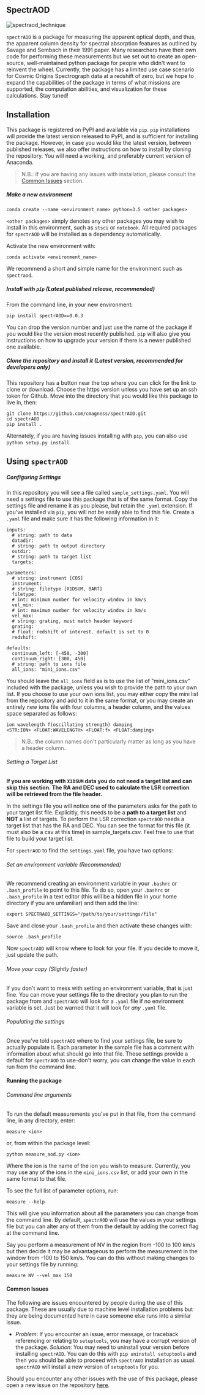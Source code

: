 SpectrAOD
------------
![spectraod_technique](spectraod_ddrf_final.png)

`spectrAOD` is a package for measuring the apparent optical depth, and thus,
 the apparent column density for spectral absorption features as outlined by
 Savage and Sembach in their 1991 paper. Many researchers have their own 
 code for performing these measurements but we set out to create an 
 open-source, well-maintained python package for people who didn't want to 
 reinvent the wheel. Currently, the package has a limited use case scenario 
 for Cosmic Origins Spectrograph data at a redshift of zero, but we hope to 
 expand the capabilities of the package in terms of what missions are 
 supported, the computation abilities, and visualization for these 
 calculations. Stay tuned!

Installation
------------

This package is registered on PyPI and available via `pip`. `pip` 
installations will provide the latest version released to PyPI, and is 
sufficient for installing the package. However, in case you would like the 
latest version, between published releases, we also offer 
instructions on how to install by cloning the repository. You will need a 
working, and preferably current version of Anaconda.

> N.B.: If you are having any issues with installation, please consult the 
[Common Issues](#common-issues) section.

##### Make a new environment
```
conda create --name <environment_name> python=3.5 <other packages>
```
`<other packages>` simply denotes any other packages you may wish to install
 in this environment, such as `stsci` or `notebook`. All required packages 
 for `spectrAOD` will be installed as a dependency automatically.
 
Activate the new environment with:
```
conda activate <environment_name>
```
We recommend a short and simple name for the environment such as `spectraod`.

##### Install with `pip` (Latest published release, recommended)

From the command line, in your new environment:
```
pip install spectrAOD==0.0.3
```

You can drop the version number and just use the name of the package if you 
would like the version most recently published. `pip` will also give you 
instructions on how to upgrade your version if there is a newer published 
one available.

##### Clone the repository and install it (Latest version, recommended for developers only)

This repository has a button near the top where you can click for the link 
to clone or download. Choose the https version unless you have set up an ssh
token for Github. 
Move into the directory that you would like this package to live in, then:
```
git clone https://github.com/cmagness/spectrAOD.git
cd spectrAOD
pip install .
```
Alternately, if you are having issues installing with `pip`, you can also 
use `python setup.py install`.

Using `spectrAOD`
-----------------

##### Configuring Settings

In this repository you will see a file called `sample_settings.yaml`. You 
will need a settings file to use this package that is of the same format. 
Copy the settings file and rename it as you please, but retain the `.yaml` 
extension. If you've installed via `pip`, you will not be easily able to find this file. Create a `.yaml` file 
and make sure it has the following information in it:

```
inputs:
  # string: path to data
  datadir:
  # string: path to output directory
  outdir:
  # string: path to target list
  targets:

parameters:
  # string: instrument [COS]
  instrument:
  # string: filetype [X1DSUM, BART]
  filetype:
  # int: minimum number for velocity window in km/s
  vel_min:
  # int: maximum number for velocity window in km/s
  vel_max:
  # string: grating, must match header keyword
  grating:
  # float: redshift of interest. default is set to 0
  redshift:

defaults:
  continuum_left: [-450, -300]
  continuum_right: [300, 450]
  # string: path to ions file
  all_ions: "mini_ions.csv"
```
You should leave the `all_ions` field as is to use the list of "mini_ions.csv" 
included with the package, unless you wish to provide the path to your own
list. If you choose to use your own ions list, you may either copy the mini 
list from the repository and add to it in the same format, or you may create 
an entirely new ions file with four columns, a header column, and the values 
space separated as follows:
 
 ```
ion wavelength f(oscillating strength) damping
<STR:ION> <FLOAT:WAVELENGTH> <FLOAT:f> <FLOAT:damping>
```
> N.B.: the column names don't particularly matter as long as you have a 
header column.

###### Setting a Target List

**If you are working with `X1DSUM` data you do not need a target list and
can skip this section. The RA and DEC used to calculate the LSR correction
will be retrieved from the file header.**

In the settings file you will notice one of the parameters asks for the path
to your target list file. Explicitly, this needs to be a **path to a target 
list** and **NOT** a list of targets. To perform the LSR correction `spectrAOD` 
needs a target list that has the RA and DEC. You can see the format for this
file (it must also be a csv at this time) in sample_targets.csv. Feel free to 
use that file to build your target list.

For `spectrAOD` to find the `settings.yaml` file, you have two options:

###### Set an environment variable (Recommended)

We recommend creating an environment variable in your `.bashrc` or `
.bash_profile` to point to this file. To do so, open your `.bashrc` or `
.bash_profile` in a text editor (this will be a hidden file in your home 
directory if you are unfamiliar) and then add the line:
```
export SPECTRAOD_SETTINGS="/path/to/your/settings/file"
```
Save and close your `.bash_profile` and then activate these changes with:
```
source .bash_profile
```
Now `spectrAOD` will know where to look for your file. If you decide to move
it, just update the path.
 
###### Move your copy (Slightly faster)

If you don't want to mess with setting an environment variable, that is just
 fine. You can move your settings file to the directory you plan to run the 
 package from and `spectrAOD` will look for a `.yaml` file if no environment
  variable is set. Just be warned that it will look for _any_ `.yaml` file.
   
###### Populating the settings

Once you've told `spectrAOD` where to find your settings file, be sure to 
actually populate it. Each parameter in the sample file has a comment with 
information about what should go into that file. These settings provide 
a default for `spectrAOD` to use-don't worry, you can change the value in each 
run from the command line.

#### Running the package 

###### Command line arguments

To run the default measurements you've put in that file, from the command 
line, in any directory, enter:
```
measure <ion>
```
or, from within the package level:
```
python measure_aod.py <ion>
```

Where the ion is the name of the ion you wish to measure. Currently, you may
 use any of the ions in the `mini_ions.csv` list, or add your own in the 
 same format to that file.
 
To see the full list of parameter options, run:
```
measure --help
```

This will give you information about all the parameters you can change from 
the command line. By default, `spectrAOD` will use the values in your 
settings file but you can alter any of them from the default by adding the 
correct flag at the command line.

Say you perform a measurement of NV in the region from -100 to 100 km/s but 
then decide it may be advantageous to perform the measurement in the window 
from -100 to 150 km/s. You can do this without making changes to your 
settings file by running:
```
measure NV --vel_max 150
```

#### Common Issues

The following are issues encountered by people during the use of this 
package. These are usually due to machine level installation problems but 
they are being documented here in case someone else runs into a similar issue.

* *Problem*: If you encounter an issue, error message, or traceback 
referencing or relating to `setuptools`, you may have a corrupt version of the 
package. 
*Solution*: You may need to uninstall your version before installing 
`spectrAOD`. You can do this with `pip uninstall setuptools` and then you 
should be able to proceed with `spectrAOD` installation as usual. `spectrAOD` 
will install a new version of `setuptools` for you.

Should you encounter any other issues with the use of this package, please 
open a new issue on the repository [here](https://github.com/cmagness/spectrAOD/issues).

<!---

Contributing Code, Documentation, or Feedback
---------------------------------------------


3rd Party Libraries this package requires
-----------------------------------------


License
-------

---> 